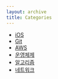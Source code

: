 ```yaml
---
layout: archive
title: Categories
---
```


<div class="post">
	<ul>
		<li><a href="./ios/">iOS</a></li>
		<li><a href="./git/">Git</a></li>
		<li><a href="./aws/">AWS</a></li>
		<li><a href="./os/">운영체제</a></li>
		<li><a href="./algorithm/">알고리즘</a></li>
		<li><a href="./network/">네트워크</a></li>
	</ul>
</div>